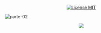 <p align="center">
  <a href="https://opensource.org/licenses/MIT">
    <img src="https://user-images.githubusercontent.com/57417305/87222610-74eeec00-c34b-11ea-9803-00736d9ac97a.gif" alt="License MIT">
  </a>
</p>

<!-- ![gohara-logo](https://user-images.githubusercontent.com/57417305/87222610-74eeec00-c34b-11ea-9803-00736d9ac97a.gif) -->

![parte-02](https://user-images.githubusercontent.com/57417305/81239377-13bd3c00-8fdb-11ea-9567-30a27becb1bf.gif)


<p align="center">
  <a href="https://github.com/goharajunior">
    <img src="https://img.shields.io/badge/-Github-000?style=flat-square&logo=Github&logoColor=white&link=https://github.com/goharajunior">
  </a>
</p>
